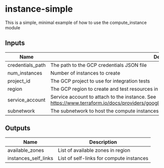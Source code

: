 # instance-simple

This is a simple, minimal example of how to use the compute_instance module

<!-- BEGINNING OF PRE-COMMIT-TERRAFORM DOCS HOOK -->
## Inputs

| Name | Description | Type | Default | Required |
|------|-------------|:----:|:-----:|:-----:|
| credentials\_path | The path to the GCP credentials JSON file | string | n/a | yes |
| num\_instances | Number of instances to create | string | n/a | yes |
| project\_id | The GCP project to use for integration tests | string | n/a | yes |
| region | The GCP region to create and test resources in | string | n/a | yes |
| service\_account | Service account to attach to the instance. See https://www.terraform.io/docs/providers/google/r/compute_instance_template.html#service_account. | object | `"null"` | no |
| subnetwork | The subnetwork to host the compute instances in | string | n/a | yes |

## Outputs

| Name | Description |
|------|-------------|
| available\_zones | List of available zones in region |
| instances\_self\_links | List of self-links for compute instances |

<!-- END OF PRE-COMMIT-TERRAFORM DOCS HOOK -->
